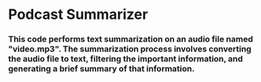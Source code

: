 # Podcast Summarizer

### This code performs text summarization on an audio file named "video.mp3". The summarization process involves converting the audio file to text, filtering the important information, and generating a brief summary of that information.
